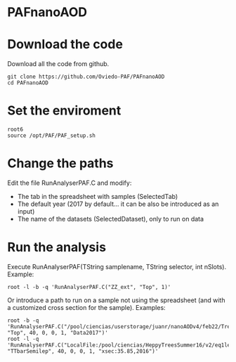 # PAFnanoAOD

Download the code
====

Download all the code from github.

    git clone https://github.com/Oviedo-PAF/PAFnanoAOD
    cd PAFnanoAOD





Set the enviroment
====

    root6
    source /opt/PAF/PAF_setup.sh


Change the paths
====

Edit the file RunAnalyserPAF.C and modify:
   - The tab in the spreadsheet with samples (SelectedTab) 
   - The default year (2017 by default... it can be also be introduced as an input)
   - The name of the datasets (SelectedDataset), only to run on data


Run the analysis
====

Execute RunAnalyserPAF(TString samplename, TString selector, int nSlots). Example: 

    root -l -b -q 'RunAnalyserPAF.C("ZZ_ext", "Top", 1)'

Or introduce a path to run on a sample not using the spreadsheet (and with a customized cross section for the sample). Examples:

    root -b -q 'RunAnalyserPAF.C("/pool/ciencias/userstorage/juanr/nanoAODv4/feb22/Tree_DoubleMuon_Run2017*", "Top", 40, 0, 0, 1, "Data2017")'
    root -l -q 'RunAnalyserPAF.C("LocalFile:/pool/ciencias/HeppyTreesSummer16/v2/eq1lepton_nanoAOD/jun20/tbarW_inclusiveDecays*", "TTbarSemilep", 40, 0, 0, 1, "xsec:35.85,2016")'



